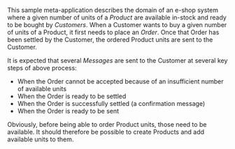 This sample meta-application describes the domain of an e-shop system where a given number of units of a *Product* are
available in-stock and ready to be bought by *Customers*. When a Customer wants to buy a given number of units of a
Product, it first needs to place an *Order*. Once that Order has been settled by the Customer, the ordered Product units
are sent to the Customer.

It is expected that several *Messages* are sent to the Customer at several key steps of above process:

- When the Order cannot be accepted because of an insufficient number of available units
- When the Order is ready to be settled
- When the Order is successfully settled (a confirmation message)
- When the Order is ready to be sent

Obviously, before being able to order Product units, those need to be available. It should therefore be possible to
create Products and add available units to them.
